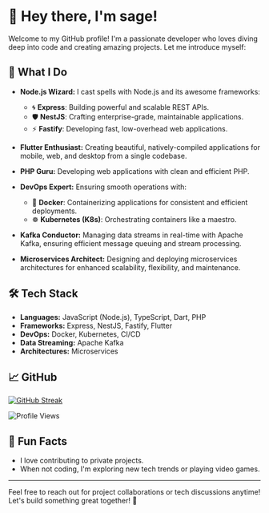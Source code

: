 
# 👋 Hey there, I'm sage!

Welcome to my GitHub profile! I'm a passionate developer who loves diving deep into code and creating amazing projects. Let me introduce myself:

## 🚀 What I Do

- **Node.js Wizard:** I cast spells with Node.js and its awesome frameworks:
  - 🌀 **Express**: Building powerful and scalable REST APIs.
  - 🛡️ **NestJS**: Crafting enterprise-grade, maintainable applications.
  - ⚡ **Fastify**: Developing fast, low-overhead web applications.

- **Flutter Enthusiast:** Creating beautiful, natively-compiled applications for mobile, web, and desktop from a single codebase.

- **PHP Guru:** Developing web applications with clean and efficient PHP.

- **DevOps Expert:** Ensuring smooth operations with:
  - 🐳 **Docker**: Containerizing applications for consistent and efficient deployments.
  - ☸️ **Kubernetes (K8s)**: Orchestrating containers like a maestro.

- **Kafka Conductor:** Managing data streams in real-time with Apache Kafka, ensuring efficient message queuing and stream processing.

- **Microservices Architect:** Designing and deploying microservices architectures for enhanced scalability, flexibility, and maintenance.

## 🛠️ Tech Stack

- **Languages:** JavaScript (Node.js), TypeScript, Dart, PHP
- **Frameworks:** Express, NestJS, Fastify, Flutter
- **DevOps:** Docker, Kubernetes, CI/CD
- **Data Streaming:** Apache Kafka
- **Architectures:** Microservices

## 📈 GitHub

[![GitHub Streak](https://github-readme-streak-stats.herokuapp.com/?user=jiraiya-the-pervy-sage&theme=radical)](https://git.io/streak-stats)

![Profile Views](https://komarev.com/ghpvc/?username=jiraiya-the-pervy-sage&color=blue)


## 🎉 Fun Facts

- I love contributing to private projects.
- When not coding, I'm exploring new tech trends or playing video games.

---

Feel free to reach out for project collaborations or tech discussions anytime! Let's build something great together! 🚀
